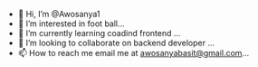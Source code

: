 - 👋 Hi, I’m @Awosanya1
- 👀 I’m interested in foot ball...
- 🌱 I’m currently learning coadind frontend ...
- 💞️ I’m looking to collaborate on backend developer ...
- 📫 How to reach me  email me at awosanyabasit@gmail.com...

<!---
Awosanya1/Awosanya1 is a ✨ special ✨ repository because its `README.md` (this file) appears on your GitHub profile.
You can click the Preview link to take a look at your changes.
--->
